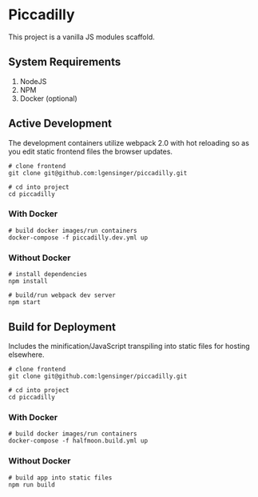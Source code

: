 # Piccadilly

This project is a vanilla JS modules scaffold.

## System Requirements

1. NodeJS
1. NPM
1. Docker (optional)

## Active Development

The development containers utilize webpack 2.0 with hot reloading so as you edit static frontend files the browser updates.

```
# clone frontend
git clone git@github.com:lgensinger/piccadilly.git

# cd into project
cd piccadilly
```

### With Docker

```
# build docker images/run containers
docker-compose -f piccadilly.dev.yml up
```

### Without Docker

```
# install dependencies
npm install

# build/run webpack dev server
npm start
```

## Build for Deployment

Includes the minification/JavaScript transpiling into static files for hosting elsewhere.

```
# clone frontend
git clone git@github.com:lgensinger/piccadilly.git

# cd into project
cd piccadilly
```

### With Docker

```
# build docker images/run containers
docker-compose -f halfmoon.build.yml up
```

### Without Docker

```
# build app into static files
npm run build
```
